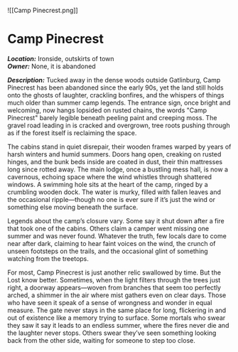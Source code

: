 ![[Camp Pinecrest.png]]
# Camp Pinecrest

***Location:*** Ironside, outskirts of town  
***Owner:*** None, it is abandoned  

***Description:***
Tucked away in the dense woods outside Gatlinburg, Camp Pinecrest has been abandoned since the early 90s, yet the land still holds onto the ghosts of laughter, crackling bonfires, and the whispers of things much older than summer camp legends. The entrance sign, once bright and welcoming, now hangs lopsided on rusted chains, the words "Camp Pinecrest" barely legible beneath peeling paint and creeping moss. The gravel road leading in is cracked and overgrown, tree roots pushing through as if the forest itself is reclaiming the space.

The cabins stand in quiet disrepair, their wooden frames warped by years of harsh winters and humid summers. Doors hang open, creaking on rusted hinges, and the bunk beds inside are coated in dust, their thin mattresses long since rotted away. The main lodge, once a bustling mess hall, is now a cavernous, echoing space where the wind whistles through shattered windows. A swimming hole sits at the heart of the camp, ringed by a crumbling wooden dock. The water is murky, filled with fallen leaves and the occasional ripple—though no one is ever sure if it’s just the wind or something else moving beneath the surface.

Legends about the camp’s closure vary. Some say it shut down after a fire that took one of the cabins. Others claim a camper went missing one summer and was never found. Whatever the truth, few locals dare to come near after dark, claiming to hear faint voices on the wind, the crunch of unseen footsteps on the trails, and the occasional glint of something watching from the treetops.

For most, Camp Pinecrest is just another relic swallowed by time. But the Lost know better. Sometimes, when the light filters through the trees just right, a doorway appears—woven from branches that seem too perfectly arched, a shimmer in the air where mist gathers even on clear days. Those who have seen it speak of a sense of wrongness and wonder in equal measure. The gate never stays in the same place for long, flickering in and out of existence like a memory trying to surface. Some mortals who swear they saw it say it leads to an endless summer, where the fires never die and the laughter never stops. Others swear they’ve seen something looking back from the other side, waiting for someone to step too close.